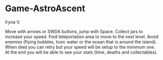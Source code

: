 # Game-AstroAscent

Iryna V.

Move with arrows or SWDA buttons, jump with Space.
Collect jars to increase your speed. 
Find teleportation area to move to the next level. 
Avoid enemies (flying bubbles, toxic water or the ocean that is around the island). 
When died you can retry but your speed will be setup to the minimum one. 
At the end you will be able to see your stats (time, deaths and collectables).  

